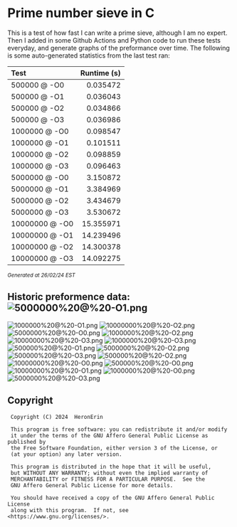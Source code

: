 # Prime number sieve in C

This is a test of how fast I can write a prime sieve, although I am no expert. Then I added in some Github Actions and Python code to run these tests everyday, and generate graphs of the preformance over time.
The following is some auto-generated statistics from the last test ran:

| Test          | Runtime (s)   |
| :---          |          ---: |
|500000 @ -O0|0.035472|
|500000 @ -O1|0.036043|
|500000 @ -O2|0.034866|
|500000 @ -O3|0.036986|
|1000000 @ -O0|0.098547|
|1000000 @ -O1|0.101511|
|1000000 @ -O2|0.098859|
|1000000 @ -O3|0.096463|
|5000000 @ -O0|3.150872|
|5000000 @ -O1|3.384969|
|5000000 @ -O2|3.434679|
|5000000 @ -O3|3.530672|
|10000000 @ -O0|15.355971|
|10000000 @ -O1|14.239496|
|10000000 @ -O2|14.300378|
|10000000 @ -O3|14.092275|

<sup><i>Generated at 26/02/24 EST</i></sup>
## Historic preformence data:![5000000%20@%20-O1.png](imgs/5000000%20@%20-O1.png)
![1000000%20@%20-O1.png](imgs/1000000%20@%20-O1.png)
![10000000%20@%20-O2.png](imgs/10000000%20@%20-O2.png)
![5000000%20@%20-O0.png](imgs/5000000%20@%20-O0.png)
![1000000%20@%20-O2.png](imgs/1000000%20@%20-O2.png)
![10000000%20@%20-O3.png](imgs/10000000%20@%20-O3.png)
![1000000%20@%20-O3.png](imgs/1000000%20@%20-O3.png)
![500000%20@%20-O1.png](imgs/500000%20@%20-O1.png)
![5000000%20@%20-O2.png](imgs/5000000%20@%20-O2.png)
![500000%20@%20-O3.png](imgs/500000%20@%20-O3.png)
![500000%20@%20-O2.png](imgs/500000%20@%20-O2.png)
![10000000%20@%20-O0.png](imgs/10000000%20@%20-O0.png)
![500000%20@%20-O0.png](imgs/500000%20@%20-O0.png)
![10000000%20@%20-O1.png](imgs/10000000%20@%20-O1.png)
![1000000%20@%20-O0.png](imgs/1000000%20@%20-O0.png)
![5000000%20@%20-O3.png](imgs/5000000%20@%20-O3.png)


## Copyright
```
 Copyright (C) 2024  HeronErin

 This program is free software: you can redistribute it and/or modify
 it under the terms of the GNU Affero General Public License as published by
 the Free Software Foundation, either version 3 of the License, or
 (at your option) any later version.

 This program is distributed in the hope that it will be useful,
 but WITHOUT ANY WARRANTY; without even the implied warranty of
 MERCHANTABILITY or FITNESS FOR A PARTICULAR PURPOSE.  See the
 GNU Affero General Public License for more details.

 You should have received a copy of the GNU Affero General Public License
 along with this program.  If not, see <https://www.gnu.org/licenses/>.
```